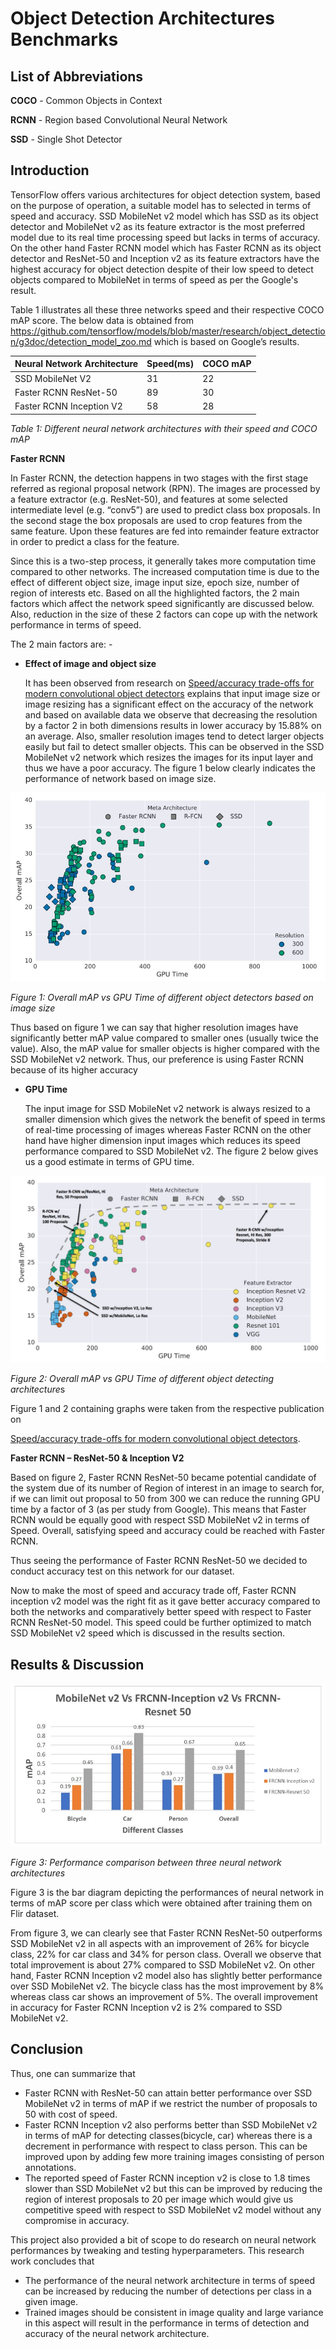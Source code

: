 # Object Detection Architectures Benchmarks

## List of Abbreviations

**COCO** - Common Objects in Context

**RCNN** - Region based Convolutional Neural Network

**SSD** - Single Shot Detector



## Introduction

TensorFlow offers various architectures for object detection system, based on the purpose of operation, a suitable model has to selected in terms of speed and accuracy. SSD MobileNet v2 model which has SSD as its object detector and MobileNet v2 as its feature extractor is the most preferred model due to its real time processing speed but lacks in terms of accuracy. On the other hand Faster RCNN model which has Faster RCNN as its object detector and ResNet-50 and Inception v2 as its feature extractors have the highest accuracy for object detection despite of their low speed to detect objects compared to MobileNet in terms of speed as per the Google's result. 

Table 1 illustrates all these three networks speed and their respective COCO mAP score. The below data is obtained from https://github.com/tensorflow/models/blob/master/research/object_detection/g3doc/detection_model_zoo.md which is based on Google’s results.

| Neural Network Architecture | Speed(ms) | COCO mAP |
| --------------------------- | --------- | -------- |
| SSD MobileNet V2            | 31        | 22       |
| Faster RCNN ResNet-50       | 89        | 30       |
| Faster RCNN Inception V2    | 58        | 28       |

*Table 1: Different neural network architectures with their speed and COCO mAP*

**Faster RCNN**

In Faster RCNN, the detection happens in two stages with the first stage referred as regional proposal network (RPN). The images are processed by a feature extractor (e.g. ResNet-50), and features at some selected intermediate level (e.g. “conv5”) are used to predict class box proposals. In the second stage the box proposals are used to crop features from the same feature. Upon these features are fed into remainder feature extractor in order to predict a class for the feature. 

Since this is a two-step process, it generally takes more computation time compared to other networks. The increased computation time is due to the effect of different object size, image input size, epoch size, number of region of interests etc. Based on all the highlighted factors, the 2 main factors which affect the network speed significantly are discussed below. Also, reduction in the size of these 2 factors can cope up with the network performance in terms of speed.

The 2 main factors are: -  

- **Effect of image and object size**

  It has been observed from research on [Speed/accuracy trade-offs for modern convolutional object detectors](https://arxiv.org/pdf/1611.10012.pdf) explains that input image size or image resizing has a significant effect on the accuracy of the network and based on available data we observe that decreasing the resolution by a factor 2 in both dimensions results in lower accuracy by 15.88% on an average. Also, smaller resolution images tend to detect larger objects easily but fail to detect smaller objects. This can be observed in the SSD MobileNet v2 network which resizes the images for its input layer and thus we have a poor accuracy. The figure 1 below clearly indicates the performance of network based on image size.

![img](doc_images/mAPVsGPUTime_2.jpeg)

*Figure 1: Overall mAP vs GPU Time of different object detectors based on image size*	

Thus based on figure 1 we can say that higher resolution images have significantly better mAP value compared to smaller ones (usually twice the value). Also, the mAP value for smaller objects is higher compared with the SSD MobileNet v2 network. Thus, our preference is using Faster RCNN because of its higher accuracy

- **GPU Time**

  The input image for SSD MobileNet v2 network is always resized to a smaller dimension which  gives the network the benefit of speed in terms of real-time processing of images whereas Faster RCNN on the other hand have higher dimension input images which reduces its speed performance compared to SSD MobileNet v2. The figure 2 below gives us a good estimate in terms of GPU time.

![img](doc_images/mAPVsGPUTime.jpeg)

*Figure 2: Overall mAP vs GPU Time of different object detecting architecture*s

Figure 1 and 2 containing graphs were taken from the respective publication on

[Speed/accuracy trade-offs for modern convolutional object detectors](https://arxiv.org/pdf/1611.10012.pdf).

**Faster RCNN – ResNet-50 & Inception V2** 

Based on figure 2, Faster RCNN ResNet-50 became potential candidate of the system due of its number of Region of interest in an image to search for, if we can limit out proposal to 50 from 300 we can reduce the running GPU time by a factor of 3 (as per study from Google). This means that Faster RCNN would be equally good with respect SSD MobileNet v2 in terms of Speed. Overall, satisfying speed and accuracy could be reached with Faster RCNN.

Thus seeing the performance of Faster RCNN ResNet-50 we decided to conduct accuracy test on this network for our dataset. 

Now to make the most of speed and accuracy trade off, Faster RCNN inception v2 model was the right fit as it gave better accuracy compared to both the networks and comparatively better speed with respect to Faster RCNN ResNet-50 model. This speed could be further optimized to match SSD MobileNet v2 speed which is discussed in the results section.

## **Results & Discussion**

![img](doc_images/Results.jpeg)

*Figure 3: Performance comparison between three neural network architectures* 

Figure 3 is the bar diagram depicting the performances of neural network in terms of mAP score per class which were obtained after training them on Flir dataset.

From figure 3, we can clearly see that Faster RCNN ResNet-50 outperforms SSD MobileNet v2 in all aspects with an improvement of 26% for bicycle class, 22% for car class and 34% for person class. Overall we observe that total improvement is about 27% compared to SSD MobileNet v2. On other hand, Faster RCNN Inception v2 model also has slightly better performance over SSD MobileNet v2. The bicycle class has the most improvement by 8% whereas class car shows an improvement of 5%. The overall improvement in accuracy for Faster RCNN Inception v2 is 2% compared to SSD MobileNet v2.

## Conclusion

Thus, one can summarize that

- Faster RCNN with ResNet-50 can attain better performance over SSD MobileNet v2 in terms of mAP if we restrict the number of proposals to 50 with cost of speed. 
- Faster RCNN Inception v2 also performs better than SSD MobileNet v2 in terms of mAP for detecting classes(bicycle, car) whereas there is a decrement in performance with respect to class person. This can be improved upon by adding few more training images consisting of person annotations.
- The reported speed of Faster RCNN inception v2 is close to 1.8 times slower than SSD MobileNet v2 but this can be improved by reducing the region of interest proposals to 20 per image which would give us competitive speed with respect to SSD MobileNet v2 model without any compromise in accuracy.

This project also provided a bit of scope to do research on neural network performances by tweaking and testing hyperparameters. This research work concludes that

- The performance of the neural network architecture in terms of speed can be increased by reducing the number of detections per class in a given image.
- Trained images should be consistent in image quality and large variance in this aspect will result in the performance in terms of detection and accuracy of the neural network architecture.

